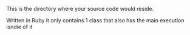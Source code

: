 This is the directory where your source code would reside.

Written in Ruby it only contains 1 class that also has the main execution isndie of it